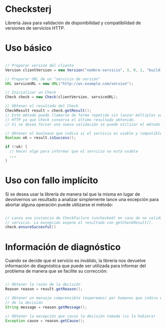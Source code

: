 Checksterj
==========

Librería Java para validación de disponibilidad y compatibilidad de versiones de servicios HTTP.

Uso básico
==========

```java

// Preparar versión del cliente
Version clientVersion = new Version("nombre-servicio", 3, 0, 1, "build1");

// Preparar URL de un "servicio de versión"
URL serviceURL = new URL("http://ws.example.com/version");

// Inicializar un Check
Check check = new Check(clientVersion, serviceURL);

// Obtener el resultado del Check
CheckResult result = check.getResult();
// Este método puede llamarse de forma repetida sin lanzar múltiples solicitudes
// HTTP ya que Check conserva el último resultado obtenido.
// Si se desea forzar una nueva validación se puede utilizar el método check.run()

// Obtener el booleano que indica si el servicio es usable y compatible o no
Boolean ok = result.isSuccess();

if (!ok) {
  // Hacer algo para informar que el servicio no está usable
  ...
}

```

Uso con fallo implícito
=======================

Si se desea usar la librería de manera tal que la misma en lugar de devolvernos
un resultado a analizar simplemente lance una excepción para abortar alguna
operación puede utilizarse el método:

```java

// Lanza una instancia de CheckFailure (unchecked) en caso de no validarse el
// servicio. La excepción expone el resultado con getCheckResult().
check.ensureSuccesful()

```

Información de diagnóstico
==========================

Cuando se decide que el servicio es inválido, la librería nos devuelve
información de diagnóstica que puede ser utilizada para informar del problema
de manera que se facilite su corrección:

```java

// Obtener la razón de la decisión
Reason reason = result.getReason();

// Obtener un mensaje comprensible (esperemos) por humanos que indica el motivo
// de la decisión
String message = reason.getMessage();

// Obtener la excepción que causó la decisión tomada (si la hubiera)
Exception cause = reason.getCause();

```
